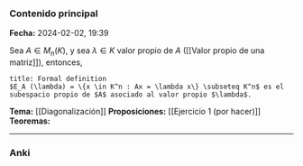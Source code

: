 ### Contenido principal

**Fecha:** 2024-02-02, 19:39

Sea $A \in M_n (K)$, y sea $\lambda \in K$ valor propio de $A$ ([[Valor propio de una matriz]]), entonces, 
```ad-formal
title: Formal definition
$E_A (\lambda) = \{x \in K^n : Ax = \lambda x\} \subseteq K^n$ es el subespacio propio de $A$ asociado al valor propio $\lambda$.
```

**Tema:** [[Diagonalización]]
**Proposiciones:** [[Ejercicio 1 (por hacer)]]
**Teoremas:**

---
### Anki
